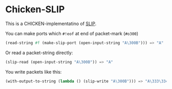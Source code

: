 # Chicken-SLIP

  [SLIP]:http://en.wikipedia.org/wiki/Serial_Line_Internet_Protocol

This is a CHICKEN-implementatino of [SLIP].

You can make ports which `#!eof` at end of packet-mark (`#o300`)

```scheme
(read-string #f (make-slip-port (open-input-string "A\300B"))) => "A"
```

Or read a packet-string directly:
```scheme
(slip-read (open-input-string "A\300B")) => "A"
```

You write packets like this:

```scheme
(with-output-to-string (lambda () (slip-write "A\300B"))) => "A\333\334B\300"
```
